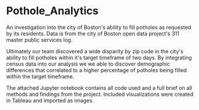 # Pothole_Analytics
An investigation into the city of Boston's ability to fill potholes as requested by its residents. Data is from the city of Boston open data project's 311 master public services log.

Ultimately our team discovered a wide disparity by zip code in the city's ability to fill potholes within it's target timeframe of two days. By integrating census data into our analysis we we able to discover demographic differences that correlated to a higher percentage of potholes being filled within the target timeframe.

The attached Jupyter notebook contains all code used and a full brief on all methods and findings from the project. Included visualizations were created in Tableau and imported as images.
